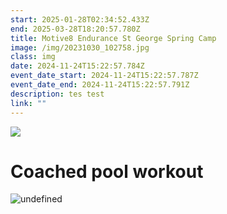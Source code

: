 ```yaml
---
start: 2025-01-28T02:34:52.433Z
end: 2025-03-28T18:20:57.780Z
title: Motive8 Endurance St George Spring Camp
image: /img/20231030_102758.jpg
class: img
date: 2024-11-24T15:22:57.784Z
event_date_start: 2024-11-24T15:22:57.787Z
event_date_end: 2024-11-24T15:22:57.791Z
description: tes test
link: ""
---
```

 

![](/img/img_9596.jpeg)

# **Coached  pool workout**



<img src="undefined" title="undefined" class="undefined" />

![]()